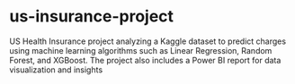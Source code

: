 # us-insurance-project
US Health Insurance project analyzing a Kaggle dataset to predict charges using machine learning algorithms such as Linear Regression, Random Forest, and XGBoost. The project also includes a Power BI report for data visualization and insights
